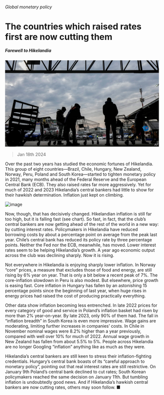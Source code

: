 ###### Global monetary policy

# The countries which raised rates first are now cutting them 

##### Farewell to Hikelandia 

![image](images/20240120_FNP506.jpg) 

> Jan 18th 2024 

Over the past two years has studied the economic fortunes of Hikelandia. This group of eight countries—Brazil, Chile, Hungary, New Zealand, Norway, Peru, Poland and South Korea—started to tighten monetary policy in 2021, many months ahead of the Federal Reserve and the European Central Bank (ECB). They also raised rates far more aggressively. Yet for much of 2022 and 2023 Hikelandia’s central bankers had little to show for their hawkish determination. Inflation just kept on climbing.

![image](images/20240120_FNC088.png) 


Now, though, that has decisively changed. Hikelandian inflation is still far too high, but it is falling fast (see chart). So fast, in fact, that the club’s central bankers are now getting ahead of the rest of the world in a new way: by cutting interest rates. Policymakers in Hikelandia have reduced borrowing costs by about a percentage point on average from the peak last year. Chile’s central bank has reduced its policy rate by three percentage points. Neither the Fed nor the ECB, meanwhile, has moved. Lower interest rates seem to be helping Hikelandia’s growth. A year ago economic output across the club was declining sharply. Now it is rising.

Not everywhere in Hikelandia is enjoying sharply lower inflation. In Norway “core” prices, a measure that excludes those of food and energy, are still rising by 6% year on year. That is only a bit below a recent peak of 7%. The core-inflation slowdown in Peru is also modest. But elsewhere, price growth is easing fast. Core inflation in Hungary has fallen by an astonishing 15 percentage points since the beginning of last year, when huge rises in energy prices had raised the cost of producing practically everything.

Other data show inflation becoming less entrenched. In late 2022 prices for every category of good and service in Poland’s inflation basket had risen by more than 2% year-on-year. By late 2023, only 90% of them had. The fall in “inflation breadth” in South Korea is even more impressive. Wage gains are moderating, limiting further increases in companies’ costs. In Chile in November nominal wages were 8.2% higher than a year previously, compared with well over 10% for much of 2022. Annual wage growth in New Zealand has fallen from about 5.5% to 5%. People across Hikelandia are no longer Googling “inflation” anything like as much as they were.

Hikelandia’s central bankers are still keen to stress their inflation-fighting credentials. Hungary’s central bank boasts of its “careful approach to monetary policy”, pointing out that real interest rates are still restrictive. On January 9th Poland’s central bank declined to cut rates; South Korean policymakers reached the same decision on January 11th. But tumbling inflation is undoubtedly good news. And if Hikelandia’s hawkish central bankers are now cutting rates, others may soon follow. ■


